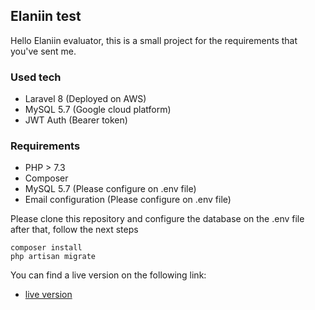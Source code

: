 
## Elaniin test

Hello Elaniin evaluator, this is a small project for the requirements that you've sent me.

### Used tech

- Laravel 8 (Deployed on AWS)
- MySQL 5.7 (Google cloud platform)
- JWT Auth (Bearer token)

### Requirements

- PHP > 7.3
- Composer
- MySQL 5.7 (Please configure on .env file)
- Email configuration (Please configure on .env file)


Please clone this repository and configure the database on the .env file
after that, follow the next steps
```
composer install
php artisan migrate
```

You can find a live version on the following link:

- [live version](https://elaniin.siliconsivar.com)
